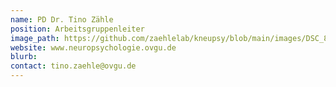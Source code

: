 ```yaml
---
name: PD Dr. Tino Zähle
position: Arbeitsgruppenleiter
image_path: https://github.com/zaehlelab/kneupsy/blob/main/images/DSC_8312_TZ.png
website: www.neuropsychologie.ovgu.de
blurb:
contact: tino.zaehle@ovgu.de
---
```

